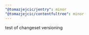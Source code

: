 ```yaml
---
"@tomazjejcic/jentry": minor
"@tomazjejcic/contentfultree": minor
---
```


test of changeset versioning
